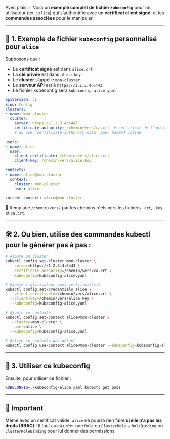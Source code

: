 Avec plaisir ! Voici un **exemple complet de fichier `kubeconfig`** pour un utilisateur (ex. : `alice`) qui s’authentifie avec un **certificat client signé**, et les **commandes associées** pour le manipuler.

---

## 🧾 1. Exemple de fichier `kubeconfig` personnalisé pour `alice`

Supposons que :

* Le **certificat signé** est dans `alice.crt`
* La **clé privée** est dans `alice.key`
* Le **cluster** s’appelle `mon-cluster`
* Le **serveur API** est à `https://1.2.3.4:6443`
* Le fichier kubeconfig sera `kubeconfig-alice.yaml`

```yaml
apiVersion: v1
kind: Config
clusters:
- name: mon-cluster
  cluster:
    server: https://1.2.3.4:6443
    certificate-authority: /chemin/vers/ca.crt  # certificat de l'autorité (CA) du cluster
    # ou use `certificate-authority-data` pour base64 inline

users:
- name: alice
  user:
    client-certificate: /chemin/vers/alice.crt
    client-key: /chemin/vers/alice.key

contexts:
- name: alice@mon-cluster
  context:
    cluster: mon-cluster
    user: alice

current-context: alice@mon-cluster
```

🔁 Remplace `/chemin/vers/` par les chemins réels vers les fichiers `.crt`, `.key`, et `ca.crt`.

---

## 🛠️ 2. Ou bien, utilise des **commandes kubectl** pour le générer pas à pas :

```bash
# Ajoute un cluster
kubectl config set-cluster mon-cluster \
  --server=https://1.2.3.4:6443 \
  --certificate-authority=/chemin/vers/ca.crt \
  --kubeconfig=kubeconfig-alice.yaml

# Ajoute l'utilisateur avec certificat/clé
kubectl config set-credentials alice \
  --client-certificate=/chemin/vers/alice.crt \
  --client-key=/chemin/vers/alice.key \
  --kubeconfig=kubeconfig-alice.yaml

# Ajoute le contexte
kubectl config set-context alice@mon-cluster \
  --cluster=mon-cluster \
  --user=alice \
  --kubeconfig=kubeconfig-alice.yaml

# Active ce contexte par défaut
kubectl config use-context alice@mon-cluster --kubeconfig=kubeconfig-alice.yaml
```

---

## 🚀 3. Utiliser ce kubeconfig

Ensuite, pour utiliser ce fichier :

```bash
KUBECONFIG=./kubeconfig-alice.yaml kubectl get pods
```

---

## 🧠 Important

Même avec un certificat valide, `alice` ne pourra rien faire **si elle n’a pas les droits (RBAC)** !
Il faut aussi créer une `Role` ou `ClusterRole` + `RoleBinding` ou `ClusterRoleBinding` pour lui donner des permissions.
